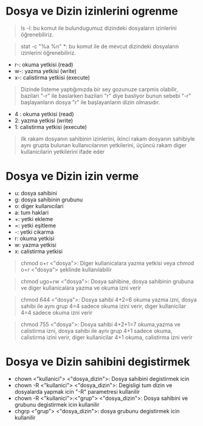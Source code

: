 
# Dosya ve Dizin izinlerini ogrenme

> ls -l: bu komut ile bulundugumuz dizindeki dosyaların izinlerini öğrenebiliriz.

> stat -c "%a %n" *: bu komut ile de mevcut dizindeki dosyaların izinlerini öğrenebiliriz.

* r-: okuma yetkisi (read)
* w-: yazma yetkisi (write)
* x-: calistirma yetkisi (execute)

>Dizinde listeme yaptığımızda bir sey gozunuze carpmis olabilir, bazilari "-r" ile baslarken bazilari "r" diye basliyor bunun sebebi "-r" başlayanların dosya "r" ile başlayanların dizin olmasıdır.

* 4 : okuma yetkisi (read)
* 2: yazma yetkisi (write)
* 1: calistirma yetkisi (execute)

>ilk rakam dosyanın sahibinin izinlerini, ikinci rakam dosyanın sahibiyle aynı grupta bulunan kullanıcılarının yetkilerini, üçüncü rakam diger kullanicilarin yetkilerini ifade eder

# Dosya ve Dizin izin verme

* u: dosya sahibini
* g: dosya sahibinin grubunu
* o: diger kullanıcılari
* a: tum haklari
* +: yetki ekleme
* =: yetki eşitleme
* -: yetki cikarma
* r: okuma yetkisi
* w: yazma yetkisi
* x: calistirma yetkisi

>chmod o+r <"dosya">: Diger kullanicalara yazma yetkisi veya chmod o=r <"dosya"> şeklinde kullanılabilir

>chmod ugo+rw <"dosya">: Dosya sahibine, dosya sahibinin grubuna ve diger kullanicalara yazma ve okuma izni verir

>chmod 644 <"dosya">: Dosya sahibi 4+2=6 okuma yazma izni, dosya sahibi ile aynı grup 4=4 sadece okuma izini verir, diger kullanicilar 4=4 sadece okuma izni verir

>chmod 755 <"dosya">: Dosya sahibi 4+2+1=7 okuma,yazma ve calistirma izni, dosya sahibi ile aynı grup 4+1 sadece okuma, calistirma izini verir, diger kullanicilar 4+1 okuma, calistirma izni verir

# Dosya ve Dizin sahibini degistirmek

* chown <"kullanici"> <"dosya_dizin">: Dosya sahibini degistirmek icin
* chown -R <"kullanici"> <"dosya_dizin">: Degisligi tum dizin ve dosyalarda yapmak icin "-R" parametresi kullanilir
* chown -R <"kullanici">:<"grup"> <"dosya_dizin">: Dosya sahibini ve grubunu degistirmek icin kullanilir
* chgrp <"grup"> <"dosya_dizin">: dosya grubunu degistirmek icin kullanilir
